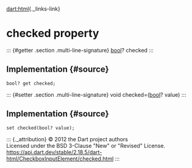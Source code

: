 [dart:html](../../dart-html/dart-html-library){._links-link}

checked property
================

::: {#getter .section .multi-line-signature}
[bool](../../dart-core/bool-class)? checked
:::

Implementation {#source}
--------------

``` {.language-dart data-language="dart"}
bool? get checked;
```

::: {#setter .section .multi-line-signature}
void checked=([bool](../../dart-core/bool-class)? value)
:::

Implementation {#source}
--------------

``` {.language-dart data-language="dart"}
set checked(bool? value);
```

::: {._attribution}
© 2012 the Dart project authors\
Licensed under the BSD 3-Clause \"New\" or \"Revised\" License.\
<https://api.dart.dev/stable/2.18.5/dart-html/CheckboxInputElement/checked.html>
:::
